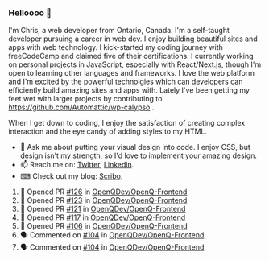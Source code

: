 ### Helloooo 👋

I'm Chris, a web developer from Ontario, Canada. I'm a self-taught developer pursuing a career in web dev. I enjoy building beautiful sites and apps with web technology.
I kick-started my coding journey with freeCodeCamp and claimed five of their certifications.  I currently working on personal projects in JavaScript, especially with React/Next.js, though I'm open to learning other languages and frameworks. I love the web platform and I'm excited by the powerful technolgies which can developers can efficiently build amazing sites and apps with. Lately I've been getting my feet wet with larger projects by contributing to https://github.com/Automattic/wp-calypso .

When I get down to coding, I enjoy the satisfaction of creating complex interaction and the eye candy of adding styles to my HTML. 

- 💬 Ask me about putting your visual design into code. I enjoy CSS, but design isn't my strength, so I'd love to implement your amazing design.
- 📫 Reach me on: [Twitter](https://twitter.com/Christo28120856), [Linkedin](https://www.linkedin.com/in/christopher-stevers-07b9a5204/).
- ⌨ Check out my blog: [Scribo](https://christopherstevers.cf).
<!--
**Christopher-Stevers/Christopher-Stevers** is a ✨ _special_ ✨ repository because its `README.md` (this file) appears on your GitHub profile.

Here are some ideas to get you started:

- 🔭 I’m currently working on ...
- 🌱 I’m currently learning ...
- 👯 I’m looking to collaborate on ...
- 🤔 I’m looking for help with ...
- 😄 Pronouns: ...
- ⚡ Fun fact: ...
-->

<!--START_SECTION:activity-->
1. 💪 Opened PR [#126](https://github.com/OpenQDev/OpenQ-Frontend/pull/126) in [OpenQDev/OpenQ-Frontend](https://github.com/OpenQDev/OpenQ-Frontend)
2. 💪 Opened PR [#123](https://github.com/OpenQDev/OpenQ-Frontend/pull/123) in [OpenQDev/OpenQ-Frontend](https://github.com/OpenQDev/OpenQ-Frontend)
3. 💪 Opened PR [#121](https://github.com/OpenQDev/OpenQ-Frontend/pull/121) in [OpenQDev/OpenQ-Frontend](https://github.com/OpenQDev/OpenQ-Frontend)
4. 💪 Opened PR [#117](https://github.com/OpenQDev/OpenQ-Frontend/pull/117) in [OpenQDev/OpenQ-Frontend](https://github.com/OpenQDev/OpenQ-Frontend)
5. 💪 Opened PR [#106](https://github.com/OpenQDev/OpenQ-Frontend/pull/106) in [OpenQDev/OpenQ-Frontend](https://github.com/OpenQDev/OpenQ-Frontend)
6. 🗣 Commented on [#104](https://github.com/OpenQDev/OpenQ-Frontend/issues/104) in [OpenQDev/OpenQ-Frontend](https://github.com/OpenQDev/OpenQ-Frontend)
7. 🗣 Commented on [#104](https://github.com/OpenQDev/OpenQ-Frontend/issues/104) in [OpenQDev/OpenQ-Frontend](https://github.com/OpenQDev/OpenQ-Frontend)
<!--END_SECTION:activity-->
